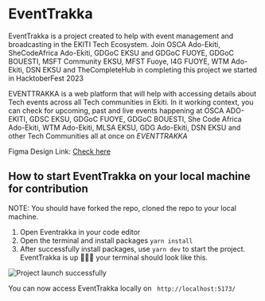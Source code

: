 # EventTrakka
EventTrakka is a project created to help with event management and broadcasting in the EKITI Tech Ecosystem. Join OSCA Ado-Ekiti, SheCodeAfrica Ado-Ekiti, GDGoC EKSU and GDGoC FUOYE, GDGoC BOUESTI, MSFT Community EKSU, MFST Fuoye, I4G FUOYE, WTM Ado-Ekiti, DSN EKSU and TheCompleteHub in completing this project we started in HacktoberFest 2023

EVENTTRAKKA is a web platform that will help with accessing details about Tech events across all Tech communities in Ekiti. In it working context, you can check for upcoming, past and live events happening at OSCA ADO-EKITI, GDSC EKSU, GDGoC FUOYE, GDGoC BOUESTI, She Code Africa Ado-Ekiti, WTM Ado-Ekiti, MLSA EKSU, GDG Ado-Ekiti, DSN EKSU and other Tech Communities all at once on _EVENTTRAKKA_ 

Figma Design Link: [Check here](https://www.figma.com/design/w1Hoj9ESFonR8tDl5WLedU/Event-Management?node-id=0-1&node-type=canvas&t=dPBPaxRKs5DWZBdc-0)

## How to start EventTrakka on your local machine for contribution
NOTE: You should have forked the repo, cloned the repo to your local machine.

1. Open Eventrakka in your code editor
2. Open the terminal and install packages ```yarn install```
3. After successfully install packages, use ```yarn dev``` to start the project.
EventTrakka is up 🎉🎉🎉 your terminal should look like this.

![Project launch successfully](./src/assets/readme/localhost.png)


You can now access EventTrakka locally on ``` http://localhost:5173/```
